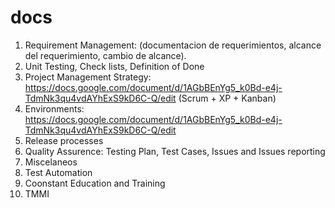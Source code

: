 # docs

1. Requirement Management: (documentacion de requerimientos, alcance del requerimiento, cambio de alcance).
2. Unit Testing, Check lists, Definition of Done
3. Project Management Strategy: https://docs.google.com/document/d/1AGbBEnYg5_k0Bd-e4j-TdmNk3qu4vdAYhExS9kD6C-Q/edit (Scrum + XP + Kanban)
4. Environments: https://docs.google.com/document/d/1AGbBEnYg5_k0Bd-e4j-TdmNk3qu4vdAYhExS9kD6C-Q/edit 
6. Release processes
7. Quality Assurence: Testing Plan, Test Cases, Issues and Issues reporting
8. Miscelaneos
9. Test Automation
10. Coonstant Education and Training
11. TMMI
